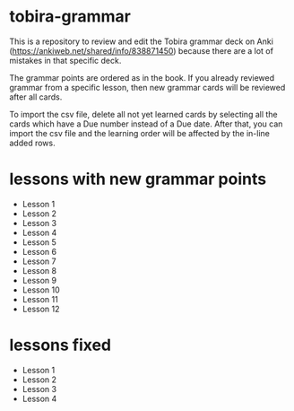 # tobira-grammar
This is a repository to review and edit the Tobira grammar deck on Anki (https://ankiweb.net/shared/info/838871450) because there are a lot of mistakes in that specific deck.

The grammar points are ordered as in the book.
If you already reviewed grammar from a specific lesson, then new grammar cards will be reviewed after all cards.

To import the csv file, delete all not yet learned cards by selecting all the cards which have a Due number instead of a Due date.
After that, you can import the csv file and the learning order will be affected by the in-line added rows.

# lessons with new grammar points
- Lesson 1
- Lesson 2
- Lesson 3
- Lesson 4
- Lesson 5
- Lesson 6
- Lesson 7
- Lesson 8
- Lesson 9
- Lesson 10
- Lesson 11
- Lesson 12

# lessons fixed
- Lesson 1
- Lesson 2
- Lesson 3
- Lesson 4